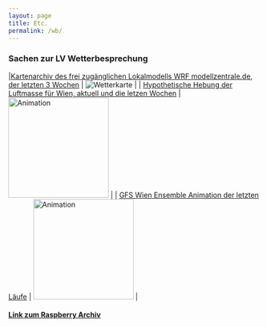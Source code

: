 ```yaml
---
layout: page
title: Etc.
permalink: /wb/
---
```


### Sachen zur LV Wetterbesprechung

|[Kartenarchiv des frei zugänglichen Lokalmodells WRF modellzentrale.de, der letzten 3 Wochen](http://82.149.119.104/data/wrf_verif/) | ![Wetterkarte](RR6h_thumb.png) |
| [Hypothetische Hebung der Luftmasse für Wien, aktuell und die letzen Wochen](http://82.149.119.104/data/raso_Lift/11035/) |     <a href="http://82.149.119.104/rasoLift.mp4"><img src="http://82.149.119.104/rasoLift.mp4" alt="Animation" height="200"/></a> |
| [GFS Wien Ensemble Animation der letzten Läufe](http://82.149.119.104/gfs_ens.gif) | <a href="http://82.149.119.104/gfs_ens.gif"><img src="http://82.149.119.104/gfs_ens.gif" alt="Animation" height ="200"/></a> |

#### [Link zum Raspberry Archiv](http://82.149.119.104/data/)
